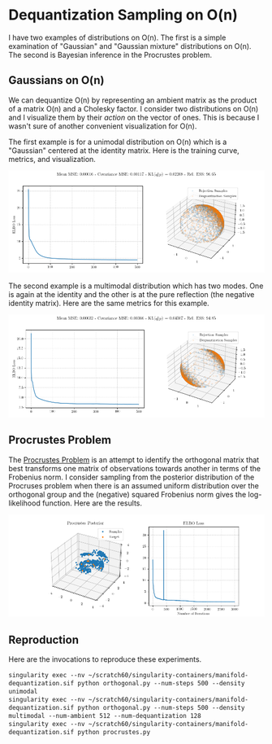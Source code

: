 # Dequantization Sampling on O(n)

I have two examples of distributions on O(n). The first is a simple examination of "Gaussian" and "Gaussian mixture" distributions on O(n). The second is Bayesian inference in the Procrustes problem.

## Gaussians on O(n)

We can dequantize O(n) by representing an ambient matrix as the product of a matrix O(n) and a Cholesky factor. I consider two distributions on O(n) and I visualize them by their *action* on the vector of ones. This is because I wasn't sure of another convenient visualization for O(n).

The first example is for a unimodal distribution on O(n) which is a "Gaussian" centered at the identity matrix. Here is the training curve, metrics, and visualization.

![](images/orthogonal-unimodal.png)

The second example is a multimodal distribution which has two modes. One is again at the identity and the other is at the pure reflection (the negative identity matrix). Here are the same metrics for this example.

![](images/orthogonal-multimodal.png)

## Procrustes Problem

The [Procrustes Problem](https://en.wikipedia.org/wiki/Orthogonal_Procrustes_problem) is an attempt to identify the orthogonal matrix that best transforms one matrix of observations towards another in terms of the Frobenius norm. I consider sampling from the posterior distribution of the Procruses problem when there is an assumed uniform distribution over the orthogonal group and the (negative) squared Frobenius norm gives the log-likelihood function. Here are the results.

![](images/procrustes.png)

## Reproduction

Here are the invocations to reproduce these experiments.

```
singularity exec --nv ~/scratch60/singularity-containers/manifold-dequantization.sif python orthogonal.py --num-steps 500 --density unimodal
singularity exec --nv ~/scratch60/singularity-containers/manifold-dequantization.sif python orthogonal.py --num-steps 500 --density multimodal --num-ambient 512 --num-dequantization 128
singularity exec --nv ~/scratch60/singularity-containers/manifold-dequantization.sif python procrustes.py
```
